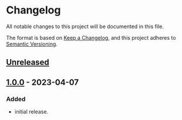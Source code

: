 # Changelog

All notable changes to this project will be documented in this file.

The format is based on [Keep a Changelog](https://keepachangelog.com/en/1.0.0/),
and this project adheres to [Semantic Versioning](https://semver.org/spec/v2.0.0.html).

## [Unreleased]

## [1.0.0] - 2023-04-07

### Added

- initial release.

[unreleased]: https://github.com/samtayuk/pdm-winpacker/compare/1.0.0...HEAD
[1.0.0]: https://github.com/samtayuk/pdm-winpacker/releases/tag/1.0.0